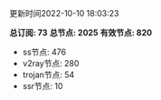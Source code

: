 更新时间2022-10-10 18:03:23

**总订阅: 73**
**总节点: 2025**
**有效节点: 820**
- ss节点: 476
- v2ray节点: 280
- trojan节点: 54
- ssr节点: 10
